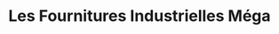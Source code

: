 ---
title: "Les Fournitures Industrielles Méga"
url: /drummondville/les-fournitures-industrielles-mega/
shop: Eisenwaren
---